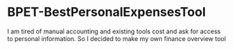 # BPET-BestPersonalExpensesTool
I am tired of manual accounting and existing tools cost and ask for access to personal information. So I decided to make my own finance overview tool
